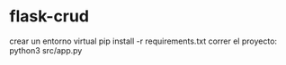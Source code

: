 # flask-crud
crear un entorno virtual
pip install -r requirements.txt
correr el proyecto:
python3 src/app.py 
